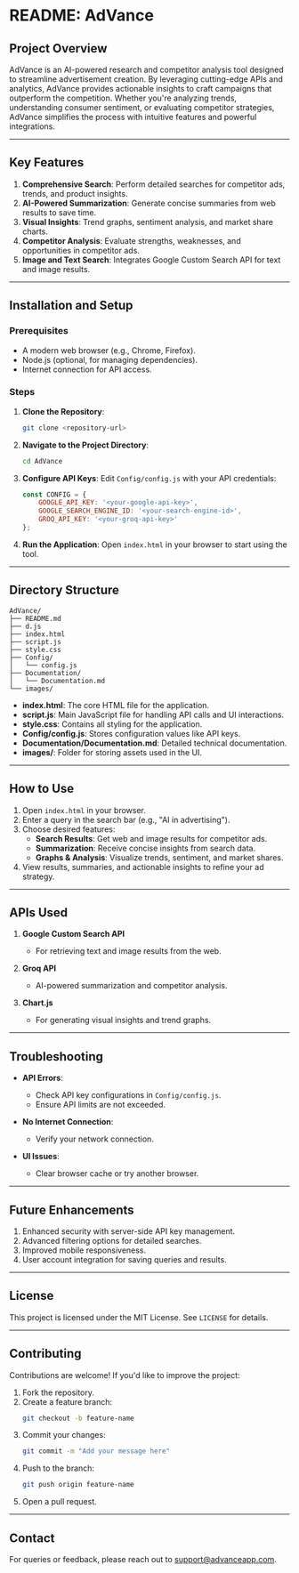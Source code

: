 # README: AdVance

## Project Overview
AdVance is an AI-powered research and competitor analysis tool designed to streamline advertisement creation. By leveraging cutting-edge APIs and analytics, AdVance provides actionable insights to craft campaigns that outperform the competition. Whether you're analyzing trends, understanding consumer sentiment, or evaluating competitor strategies, AdVance simplifies the process with intuitive features and powerful integrations.

---

## Key Features

1. **Comprehensive Search**: Perform detailed searches for competitor ads, trends, and product insights.
2. **AI-Powered Summarization**: Generate concise summaries from web results to save time.
3. **Visual Insights**: Trend graphs, sentiment analysis, and market share charts.
4. **Competitor Analysis**: Evaluate strengths, weaknesses, and opportunities in competitor ads.
5. **Image and Text Search**: Integrates Google Custom Search API for text and image results.

---

## Installation and Setup

### Prerequisites
- A modern web browser (e.g., Chrome, Firefox).
- Node.js (optional, for managing dependencies).
- Internet connection for API access.

### Steps

1. **Clone the Repository**:
   ```bash
   git clone <repository-url>
   ```
2. **Navigate to the Project Directory**:
   ```bash
   cd AdVance
   ```
3. **Configure API Keys**:
   Edit `Config/config.js` with your API credentials:
   ```javascript
   const CONFIG = {
       GOOGLE_API_KEY: '<your-google-api-key>',
       GOOGLE_SEARCH_ENGINE_ID: '<your-search-engine-id>',
       GROQ_API_KEY: '<your-groq-api-key>'
   };
   ```
4. **Run the Application**:
   Open `index.html` in your browser to start using the tool.

---

## Directory Structure
```
AdVance/
├── README.md
├── d.js
├── index.html
├── script.js
├── style.css
├── Config/
│   └── config.js
├── Documentation/
│   └── Documentation.md
└── images/
```

- **index.html**: The core HTML file for the application.
- **script.js**: Main JavaScript file for handling API calls and UI interactions.
- **style.css**: Contains all styling for the application.
- **Config/config.js**: Stores configuration values like API keys.
- **Documentation/Documentation.md**: Detailed technical documentation.
- **images/**: Folder for storing assets used in the UI.

---

## How to Use

1. Open `index.html` in your browser.
2. Enter a query in the search bar (e.g., "AI in advertising").
3. Choose desired features:
   - **Search Results**: Get web and image results for competitor ads.
   - **Summarization**: Receive concise insights from search data.
   - **Graphs & Analysis**: Visualize trends, sentiment, and market shares.
4. View results, summaries, and actionable insights to refine your ad strategy.

---

## APIs Used

1. **Google Custom Search API**
   - For retrieving text and image results from the web.

2. **Groq API**
   - AI-powered summarization and competitor analysis.

3. **Chart.js**
   - For generating visual insights and trend graphs.

---

## Troubleshooting

- **API Errors**:
  - Check API key configurations in `Config/config.js`.
  - Ensure API limits are not exceeded.

- **No Internet Connection**:
  - Verify your network connection.

- **UI Issues**:
  - Clear browser cache or try another browser.

---

## Future Enhancements

1. Enhanced security with server-side API key management.
2. Advanced filtering options for detailed searches.
3. Improved mobile responsiveness.
4. User account integration for saving queries and results.

---

## License
This project is licensed under the MIT License. See `LICENSE` for details.

---

## Contributing
Contributions are welcome! If you'd like to improve the project:

1. Fork the repository.
2. Create a feature branch:
   ```bash
   git checkout -b feature-name
   ```
3. Commit your changes:
   ```bash
   git commit -m "Add your message here"
   ```
4. Push to the branch:
   ```bash
   git push origin feature-name
   ```
5. Open a pull request.

---

## Contact
For queries or feedback, please reach out to [support@advanceapp.com](mailto:support@advanceapp.com).

